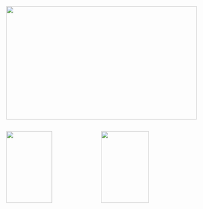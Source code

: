 <img src="https://media.giphy.com/media/ekjmhJUGHJm7FC4Juo/giphy-downsized.gif" width="100%" height="300">
<br></br>
<p style="float: center;">
	<img height="190px" src="https://github-readme-stats.vercel.app/api?username=SotirisKar&show_icons=true&theme=radical" style="width:49%;">
	<img height="190px" src="https://github-readme-stats.vercel.app/api/top-langs/?username=SotirisKar&show_icons=true&langs_count=10&layout=compact&theme=radical" style="width:50%;">
</p>
